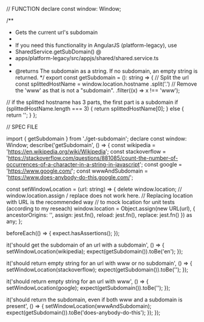 // FUNCTION
declare const window: Window;

/**
 * Gets the current url's subdomain
 *
 * If you need this functionality in AngularJS (platform-legacy), use
 * SharedService.getSubDomain() @
 * apps/platform-legacy/src/appjs/shared/shared.service.ts
 *
 * @returns The subdomain as a string. If no subdomain, an empty string is returned.
 */
export const getSubdomain = (): string => {
  // Split the url
  const splittedHostName = window.location.hostname
    .split('.')
    // Remove the 'www' as that is not a "subdomain".
    .filter((x) => x !== 'www');

  // if the splitted hostname has 3 parts, the first part is a subdomain
  if (splittedHostName.length === 3) {
    return splittedHostName[0];
  } else {
    return '';
  }
};

// SPEC FILE

import { getSubdomain } from './get-subdomain';
declare const window: Window;
describe('getSubdomain', () => {
  const wikipedia = 'https://en.wikipedia.org/wiki/Wikipedia';
  const stackoverflow =
    'https://stackoverflow.com/questions/881085/count-the-number-of-occurrences-of-a-character-in-a-string-in-javascript';
  const google = 'https://www.google.com/';
  const wwwAndSubdomain = 'https://www.does-anybody-do-this.google.com/';

  const setWindowLocation = (url: string) => {
    delete window.location;
    // window.location.assign / replace does not work here.
    // Replacing location with URL is the recommended way
    // to mock location for unit tests (according to my reseach)
    window.location = Object.assign(new URL(url), {
      ancestorOrigins: '',
      assign: jest.fn(),
      reload: jest.fn(),
      replace: jest.fn()
    }) as any;
  };

  beforeEach(() => {
    expect.hasAssertions();
  });

  it('should get the subdomain of an url with a subdomain', () => {
    setWindowLocation(wikipedia);
    expect(getSubdomain()).toBe('en');
  });

  it('should return empty string for an url with www or no subdomain', () => {
    setWindowLocation(stackoverflow);
    expect(getSubdomain()).toBe('');
  });

  it('should return empty string for an url with www', () => {
    setWindowLocation(google);
    expect(getSubdomain()).toBe('');
  });

  it('should return the subdomain, even if both www and a subdomain is present', () => {
    setWindowLocation(wwwAndSubdomain);
    expect(getSubdomain()).toBe('does-anybody-do-this');
  });
});